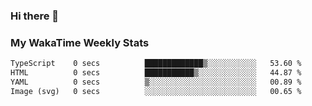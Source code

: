 ### Hi there 👋

<!--
**royschrauwen/royschrauwen** is a ✨ _special_ ✨ repository because its `README.md` (this file) appears on your GitHub profile.

Here are some ideas to get you started:

- 🔭 I’m currently working on ...
- 🌱 I’m currently learning ...
- 👯 I’m looking to collaborate on ...
- 🤔 I’m looking for help with ...
- 💬 Ask me about ...
- 📫 How to reach me: ...
- 😄 Pronouns: ...
- ⚡ Fun fact: ...
-->


### My WakaTime Weekly Stats
<!--START_SECTION:waka-->

```txt
TypeScript    0 secs          █████████████▒░░░░░░░░░░░   53.60 %
HTML          0 secs          ███████████▒░░░░░░░░░░░░░   44.87 %
YAML          0 secs          ▒░░░░░░░░░░░░░░░░░░░░░░░░   00.89 %
Image (svg)   0 secs          ░░░░░░░░░░░░░░░░░░░░░░░░░   00.65 %
```

<!--END_SECTION:waka-->
